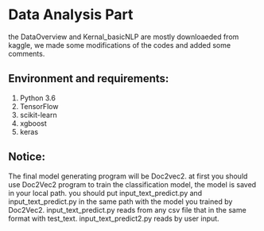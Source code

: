 # Data Analysis Part
the DataOverview and Kernal_basicNLP are mostly downloaeded from kaggle, we made some modifications of the codes and added some comments. 

## Environment and requirements: 
1. Python 3.6 
2. TensorFlow 
3. scikit-learn 
4. xgboost
5. keras

## Notice:
The final model generating program will be Doc2vec2.
at first you should use Doc2Vec2 program to train the classification model, the model is saved in your local path. 
you should put input_text_predict.py and input_text_predict.py in the same path with the model you trained by Doc2Vec2. 
input_text_predict.py reads from any csv file that in the same format with test_text. 
input_text_predict2.py reads by user input. 


